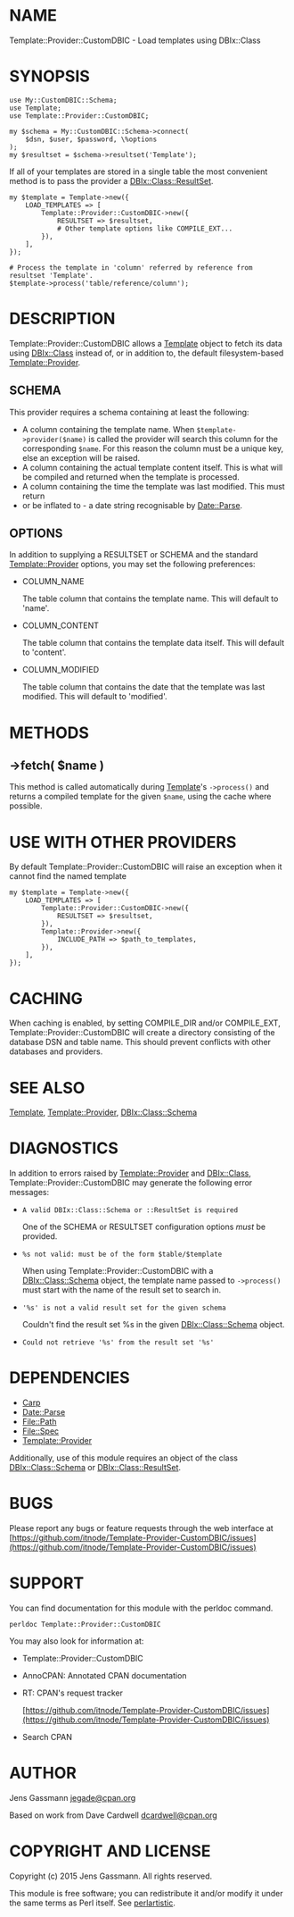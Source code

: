 # NAME

Template::Provider::CustomDBIC - Load templates using DBIx::Class

# SYNOPSIS

    use My::CustomDBIC::Schema;
    use Template;
    use Template::Provider::CustomDBIC;

    my $schema = My::CustomDBIC::Schema->connect(
        $dsn, $user, $password, \%options
    );
    my $resultset = $schema->resultset('Template');

If all of your templates are stored in a single table the most convenient
method is to pass the provider a [DBIx::Class::ResultSet](https://metacpan.org/pod/DBIx::Class::ResultSet).

    my $template = Template->new({
        LOAD_TEMPLATES => [
            Template::Provider::CustomDBIC->new({
                RESULTSET => $resultset,
                # Other template options like COMPILE_EXT...
            }),
        ],
    });

    # Process the template in 'column' referred by reference from resultset 'Template'.
    $template->process('table/reference/column');

# DESCRIPTION

Template::Provider::CustomDBIC allows a [Template](https://metacpan.org/pod/Template) object to fetch its data using
[DBIx::Class](https://metacpan.org/pod/DBIx::Class) instead of, or in addition to, the default filesystem-based
[Template::Provider](https://metacpan.org/pod/Template::Provider).

## SCHEMA

This provider requires a schema containing at least the following:

- A column containing the template name. When `$template->provider($name)`
is called the provider will search this column for the corresponding `$name`.
For this reason the column must be a unique key, else an exception will be
raised.
- A column containing the actual template content itself. This is what will be
compiled and returned when the template is processed.
- A column containing the time the template was last modified. This must return
- or be inflated to - a date string recognisable by [Date::Parse](https://metacpan.org/pod/Date::Parse).

## OPTIONS

In addition to supplying a RESULTSET or SCHEMA and the standard
[Template::Provider](https://metacpan.org/pod/Template::Provider) options, you may set the following preferences:

- COLUMN\_NAME

    The table column that contains the template name. This will default to 'name'.

- COLUMN\_CONTENT

    The table column that contains the template data itself. This will default to
    'content'.

- COLUMN\_MODIFIED

    The table column that contains the date that the template was last modified.
    This will default to 'modified'.

# METHODS

## ->fetch( $name )

This method is called automatically during [Template](https://metacpan.org/pod/Template)'s `->process()`
and returns a compiled template for the given `$name`, using the cache where
possible.

# USE WITH OTHER PROVIDERS

By default Template::Provider::CustomDBIC will raise an exception when it cannot
find the named template 

    my $template = Template->new({
        LOAD_TEMPLATES => [
            Template::Provider::CustomDBIC->new({
                RESULTSET => $resultset,
            }),
            Template::Provider->new({
                INCLUDE_PATH => $path_to_templates,
            }),
        ],
    });

# CACHING

When caching is enabled, by setting COMPILE\_DIR and/or COMPILE\_EXT,
Template::Provider::CustomDBIC will create a directory consisting of the database
DSN and table name. This should prevent conflicts with other databases and
providers.

# SEE ALSO

[Template](https://metacpan.org/pod/Template), [Template::Provider](https://metacpan.org/pod/Template::Provider), [DBIx::Class::Schema](https://metacpan.org/pod/DBIx::Class::Schema)

# DIAGNOSTICS

In addition to errors raised by [Template::Provider](https://metacpan.org/pod/Template::Provider) and [DBIx::Class](https://metacpan.org/pod/DBIx::Class),
Template::Provider::CustomDBIC may generate the following error messages:

- `A valid DBIx::Class::Schema or ::ResultSet is required`

    One of the SCHEMA or RESULTSET configuration options _must_ be provided.

- `%s not valid: must be of the form $table/$template`

    When using Template::Provider::CustomDBIC with a [DBIx::Class::Schema](https://metacpan.org/pod/DBIx::Class::Schema) object, the
    template name passed to `->process()` must start with the name of the
    result set to search in.

- `'%s' is not a valid result set for the given schema`

    Couldn't find the result set %s in the given [DBIx::Class::Schema](https://metacpan.org/pod/DBIx::Class::Schema) object.

- `Could not retrieve '%s' from the result set '%s'`

# DEPENDENCIES

- [Carp](https://metacpan.org/pod/Carp)
- [Date::Parse](https://metacpan.org/pod/Date::Parse)
- [File::Path](https://metacpan.org/pod/File::Path)
- [File::Spec](https://metacpan.org/pod/File::Spec)
- [Template::Provider](https://metacpan.org/pod/Template::Provider)

Additionally, use of this module requires an object of the class
[DBIx::Class::Schema](https://metacpan.org/pod/DBIx::Class::Schema) or [DBIx::Class::ResultSet](https://metacpan.org/pod/DBIx::Class::ResultSet).

# BUGS

Please report any bugs or feature requests through the web interface at
[https://github.com/itnode/Template-Provider-CustomDBIC/issues](https://github.com/itnode/Template-Provider-CustomDBIC/issues)

# SUPPORT

You can find documentation for this module with the perldoc command.

    perldoc Template::Provider::CustomDBIC

You may also look for information at:

- Template::Provider::CustomDBIC
- AnnoCPAN: Annotated CPAN documentation
- RT: CPAN's request tracker

    [https://github.com/itnode/Template-Provider-CustomDBIC/issues](https://github.com/itnode/Template-Provider-CustomDBIC/issues)

- Search CPAN

# AUTHOR

Jens Gassmann <jegade@cpan.org>

Based on work from Dave Cardwell <dcardwell@cpan.org>

# COPYRIGHT AND LICENSE

Copyright (c) 2015 Jens Gassmann. All rights reserved.

This module is free software; you can redistribute it and/or
modify it under the same terms as Perl itself. See [perlartistic](https://metacpan.org/pod/perlartistic).
